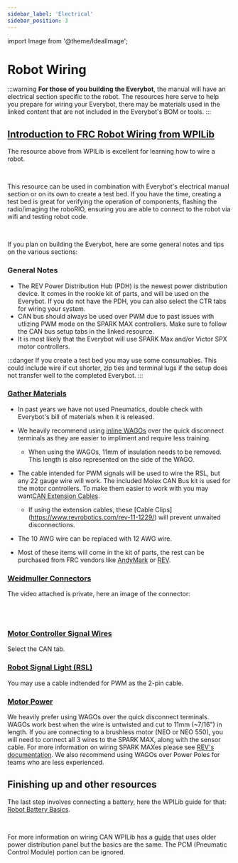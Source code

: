 ```yaml
---
sidebar_label: 'Electrical'
sidebar_position: 3
---
```


import Image from '@theme/IdealImage';

# Robot Wiring

:::warning
**For those of you building the Everybot**, the manual will have an electrical section specific to the robot. The resources here serve to help you prepare for wiring your Everybot, there may be materials used in the linked content that are not included in the Everybot's BOM or tools.
:::

## [Introduction to FRC Robot Wiring from WPILib](https://docs.wpilib.org/en/stable/docs/zero-to-robot/step-1/intro-to-frc-robot-wiring.html)

The resource above from WPILib is excellent for learning how to wire a robot.

<br/> 

This resource can be used in combination with Everybot's electrical manual section or on its own to create a test bed. If you have the time, creating a test bed is great for verifying the operation of components, flashing the radio/imaging the roboRIO, ensuring you are able to connect to the robot via wifi and testing robot code. 

<br/>

If you plan on building the Everybot, here are some general notes and tips on the various sections:

### General Notes

- The REV Power Distribution Hub (PDH) is the newest power distribution device. It comes in the rookie kit of parts, and will be used on the Everybot. If you do not have the PDH, you can also select the CTR tabs for wiring your system.
- CAN bus should always be used over PWM due to past issues with utlizing PWM mode on the SPARK MAX controllers. Make sure to follow the CAN bus setup tabs in the linked resource.
- It is most likely that the Everybot will use SPARK Max and/or Victor SPX motor controllers.

:::danger
If you create a test bed you may use some consumables. This could include wire if cut shorter, zip ties and terminal lugs if the setup does not transfer well to the completed Everybot.
:::


### [Gather Materials](https://docs.wpilib.org/en/stable/docs/zero-to-robot/step-1/intro-to-frc-robot-wiring.html#gather-materials)

- In past years we have not used Pneumatics, double check with Everybot's bill of materials when it is released.

- We heavily recommend using [inline WAGOs](https://www.andymark.com/products/wago-221-series-inline-splicing-connector-with-lever?via=Z2lkOi8vYW5keW1hcmsvV29ya2FyZWE6Ok5hdmlnYXRpb246OlNlYXJjaFJlc3VsdHMvJTdCJTIyYnV0dG9uJTIyJTNBJTIyc2VhcmNoJTIyJTJDJTIycSUyMiUzQSUyMndhZ28lMjIlMkMlMjJ1dGY4JTIyJTNBJTIyJUUyJTlDJTkzJTIyJTdE) over the quick disconnect terminals as they are easier to impliment and require less training.

	- When using the WAGOs, 11mm of insulation needs to be removed. This length is also represented on the side of the WAGO.

- The cable intended for PWM signals will be used to wire the RSL, but any 22 gauge wire will work. The included Molex CAN Bus kit is used for the motor controllers. To make them easier to work with you may want[CAN Extension Cables](https://www.revrobotics.com/rev-21-2052/).

	- If using the extension cables, these [Cable Clips] (https://www.revrobotics.com/rev-11-1229/) will prevent unwaited disconnections. 

- The 10 AWG wire can be replaced with 12 AWG wire.

- Most of these items will come in the kit of parts, the rest can be purchased from FRC vendors like [AndyMark](https://www.andymark.com/pages/electrical) or [REV](https://www.revrobotics.com/ion/electronics/).

### [Weidmuller Connectors](https://docs.wpilib.org/en/stable/docs/zero-to-robot/step-1/intro-to-frc-robot-wiring.html#weidmuller-connectors)

The video attached is private, here an image of the connector: 

<br/>

<div style={{textAlign: 'center'}}>
<div style={{overflow: 'hidden', display: 'inline-block', margin: '0.00px 0.00px'}}><span style={{overflow: 'hidden', display: 'inline-block', margin: '0.00px 0.00px', border: '0.00px solid #000000', transform: 'rotate(0.00rad) translateZ(0px)'}}><Image autoLoad={"true"} img={require("/static/media/electrical/ezgif-2-736bc92b50.png")} style={{ marginLeft: '0.00px', marginTop: '0.00px', transform: 'rotate(0.00rad) translateZ(0px)', maxWidth: "700px"}}></Image></span></div></div>

<br/>

### [Motor Controller Signal Wires](https://docs.wpilib.org/en/stable/docs/zero-to-robot/step-1/intro-to-frc-robot-wiring.html#motor-controller-signal-wires)

Select the CAN tab.

### [Robot Signal Light (RSL)](https://docs.wpilib.org/en/stable/docs/zero-to-robot/step-1/intro-to-frc-robot-wiring.html#robot-signal-light)

You may use a cable indtended for PWM as the 2-pin cable.

### [Motor Power](https://docs.wpilib.org/en/stable/docs/zero-to-robot/step-1/intro-to-frc-robot-wiring.html#motor-power)

We heavily prefer using WAGOs over the quick disconnect terminals. WAGOs work best when the wire is untwisted and cut to 11mm (~7/16") in length. If you are connecting to a brushless motor (NEO or NEO 550), you will need to connect all 3 wires to the SPARK MAX, along with the sensor cable. For more information on wiring SPARK MAXes please see [REV's documentation](https://docs.revrobotics.com/sparkmax/gs-sm/wiring-the-spark-max). We also recommend using WAGOs over Power Poles for teams who are less experienced.

## Finishing up and other resources

The last step involves connecting a battery, here the WPILib guide for that: [Robot Battery Basics](https://docs.wpilib.org/en/stable/docs/hardware/hardware-basics/robot-battery.html).

<br/>

For more information on wiring CAN WPILib has a [guide](https://docs.wpilib.org/en/stable/docs/hardware/hardware-basics/can-wiring-basics.html) that uses older power distribution panel but the basics are the same. The PCM (Pneumatic Control Module) portion can be ignored.